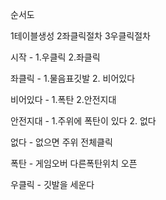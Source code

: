 순서도

1테이블생성 2좌클릭절차 3우클릭절차

시작 - 1.우클릭 2.좌클릭

좌클릭 - 1.물음표깃발 2. 비어있다

비어있다 - 1.폭탄 2.안전지대

안전지대 - 1.주위에 폭탄이 있다 2. 없다

없다 - 없으면 주위 전체클릭

폭탄 - 게임오버 다른폭탄위치 오픈

우클릭 - 깃발을 세운다
